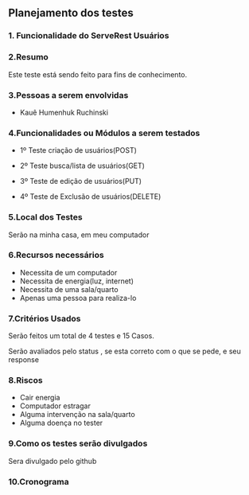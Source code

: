## Planejamento dos testes

### 1. Funcionalidade do ServeRest Usuários

### 2.Resumo

Este teste está sendo feito para fins de conhecimento.

### 3.Pessoas a serem envolvidas
- Kauê Humenhuk Ruchinski

### 4.Funcionalidades ou Módulos a serem testados

- 1º Teste criação de usuários(POST)

- 2º Teste busca/lista de usuários(GET)

- 3º Teste de edição de usuários(PUT)

- 4º Teste de Exclusão de usuários(DELETE)

### 5.Local dos Testes

Serão na minha casa, em meu computador

### 6.Recursos necessários

- Necessita de um computador
- Necessita de energia(luz, internet)
- Necessita de uma sala/quarto
- Apenas uma pessoa para realiza-lo

### 7.Critérios Usados

Serão feitos um total de 4 testes e 15 Casos.

Serão avaliados pelo status , se esta correto com o que se pede, e seu response

### 8.Riscos

- Cair energia
- Computador estragar
- Alguma intervenção na sala/quarto
- Alguma doença no tester

### 9.Como os testes serão divulgados

Sera divulgado pelo github 

### 10.Cronograma





